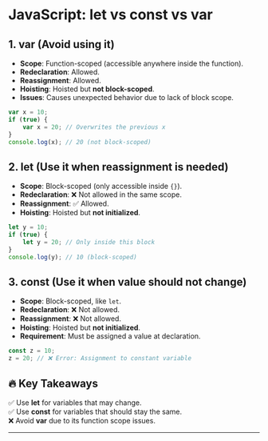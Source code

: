 # JavaScript: let vs const vs var

## 1. var (Avoid using it)
- **Scope**: Function-scoped (accessible anywhere inside the function).
- **Redeclaration**: Allowed.
- **Reassignment**: Allowed.
- **Hoisting**: Hoisted but **not block-scoped**.
- **Issues**: Causes unexpected behavior due to lack of block scope.

```javascript
var x = 10;
if (true) {
    var x = 20; // Overwrites the previous x
}
console.log(x); // 20 (not block-scoped)
```

## 2. let (Use it when reassignment is needed)
- **Scope**: Block-scoped (only accessible inside `{}`).
- **Redeclaration**: ❌ Not allowed in the same scope.
- **Reassignment**: ✅ Allowed.
- **Hoisting**: Hoisted but **not initialized**.

```javascript
let y = 10;
if (true) {
    let y = 20; // Only inside this block
}
console.log(y); // 10 (block-scoped)
```

## 3. const (Use it when value should not change)
- **Scope**: Block-scoped, like `let`.
- **Redeclaration**: ❌ Not allowed.
- **Reassignment**: ❌ Not allowed.
- **Hoisting**: Hoisted but **not initialized**.
- **Requirement**: Must be assigned a value at declaration.

```javascript
const z = 10;
z = 20; // ❌ Error: Assignment to constant variable
```

## 🔥 Key Takeaways
✅ Use **let** for variables that may change.  
✅ Use **const** for variables that should stay the same.  
❌ Avoid **var** due to its function scope issues.  

---
